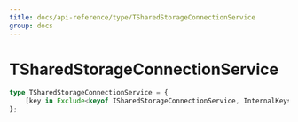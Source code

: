```yaml
---
title: docs/api-reference/type/TSharedStorageConnectionService
group: docs
---
```


# TSharedStorageConnectionService

```ts
type TSharedStorageConnectionService = {
    [key in Exclude<keyof ISharedStorageConnectionService, InternalKeys$1>]: unknown;
};
```



